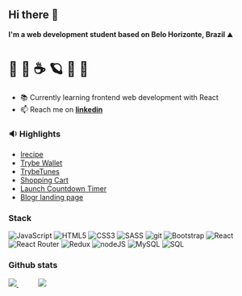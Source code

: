 ## Hi there 👋

<strong>I'm a web development student based on Belo Horizonte, Brazil</strong> ⛰️
#  🧗‍ 🥾  ☕  🪐  🐶 🛫

- 📚 Currently learning frontend web development with React 
- 📫 Reach me on <strong>[linkedin](http://www.linkedin.com/in/renato-dourado-b1b301112)</strong>

###  :sound: Highlights 
  - [Irecipe](https://github.com/RenatoDourad0/Project_Irecipe)
  - [Trybe Wallet](https://github.com/RenatoDourad0/Trybe_Wallet_Project)
  - [TrybeTunes](https://github.com/RenatoDourad0/Project_TrybeTunes)
  - [Shopping Cart](https://github.com/RenatoDourad0/Project_Shopping_Cart_Trybe)
  - [Launch Countdown Timer](https://github.com/RenatoDourad0/Project_Launch_Countdown_Timer_FrontendMentor)
  - [Blogr landing page](https://github.com/RenatoDourad0/Project_Blogr_Landing_Page_FrontendMentor)

  ### Stack
  ![JavaScript](https://img.shields.io/badge/javascript-%23323330.svg?style=for-the-badge&logo=javascript&logoColor=%23F7DF1E)
  ![HTML5](https://img.shields.io/badge/html5-%23E34F26.svg?style=for-the-badge&logo=html5&logoColor=white)
  ![CSS3](https://img.shields.io/badge/css3-%231572B6.svg?style=for-the-badge&logo=css3&logoColor=white)
  ![SASS](https://img.shields.io/badge/SASS-hotpink.svg?style=for-the-badge&logo=SASS&logoColor=white)
  ![git]( https://img.shields.io/badge/git-%23323330?style=for-the-badge&logo=git&logoColor=white)
  ![Bootstrap](https://img.shields.io/badge/bootstrap-%23563D7C.svg?style=for-the-badge&logo=bootstrap&logoColor=white)
  ![React](https://img.shields.io/badge/react-%2320232a.svg?style=for-the-badge&logo=react&logoColor=%2361DAFB)
  ![React Router](https://img.shields.io/badge/React_Router-CA4245?style=for-the-badge&logo=react-router&logoColor=white)
  ![Redux](https://img.shields.io/badge/redux-%23593d88.svg?style=for-the-badge&logo=redux&logoColor=white)
  ![nodeJS]( https://img.shields.io/badge/Node.js-339933?style=for-the-badge&logo=nodedotjs&logoColor=white)
  ![MySQL]( https://img.shields.io/badge/mysql-blue?style=for-the-badge&logo=mysql&logoColor=black)
  ![SQL]( https://img.shields.io/badge/sql-CA4245?style=for-the-badge&logo=sql&logoColor=white)
  
  <!--
  Jest
  RTL
  -->

  ### Github stats
<div>
  <a href="#">
    <img align="bottom" src="https://github-readme-stats.vercel.app/api/top-langs/?username=RenatoDourad0&layout=compact"/>
  </a>
   &nbsp &nbsp &nbsp &nbsp &nbsp
  <a href="#">
    <img align="bottom" src="https://github-readme-stats.vercel.app/api?username=RenatoDourad0&hide_rank=true&hide=stars,contribs&hide_title=true&count_private=true"/>
  </a>
</div>

<!--
[![Anurag's GitHub stats](https://github-readme-stats.vercel.app/api?username=RenatoDourad0&show_icons=true)](https://github.com/anuraghazra/github-readme-stats)
[![Top Langs](https://github-readme-stats.vercel.app/api/top-langs/?username=RenatoDourad0)](https://github.com/anuraghazra/github-readme-stats)

**RenatoDourad0/RenatoDourad0** is a ✨ _special_ ✨ repository because its `README.md` (this file) appears on your GitHub profile.

Here are some ideas to get you started:

- 🔭 I’m currently working on ...
- 🌱 I’m currently learning ...
- 👯 I’m looking to collaborate on ...
- 🤔 I’m looking for help with ...
- 💬 Ask me about ...
- 📫 How to reach me: ...
- 😄 Pronouns: ...
- ⚡ Fun fact: ...
-->

